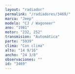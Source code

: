 ```yaml
---
layout: "radiador"
permalink: "/radiadores/3469/"
marca: "Jeep"
modelo: "CJ / Wagoneer"
ano: "1981"
motor: "232, 252"
transmision: "Automática"
parte: "5939"
clima: "Con clima"
alto: "14 9/16"
ancho: "24 3/8"
observaciones: ""
id: "3469"
---
```


